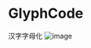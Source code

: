 # GlyphCode
汉字字母化
![image](https://github.com/ZjzMisaka/GlyphCode/assets/16731853/1d790955-da8b-4c9a-8210-2b9f3e42b787)

